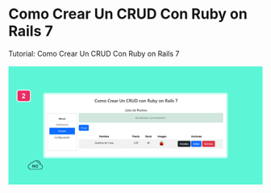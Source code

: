 # Como Crear Un CRUD Con Ruby on Rails 7 

Tutorial: Como Crear Un CRUD Con Ruby on Rails 7
<br><br>
![CRUD](https://raw.githubusercontent.com/collectivecloudperu/crud-rails-7/main/mensaje-luego-de-realizar-la-tarea-actualizar-en-el-sistema-crud.png)
